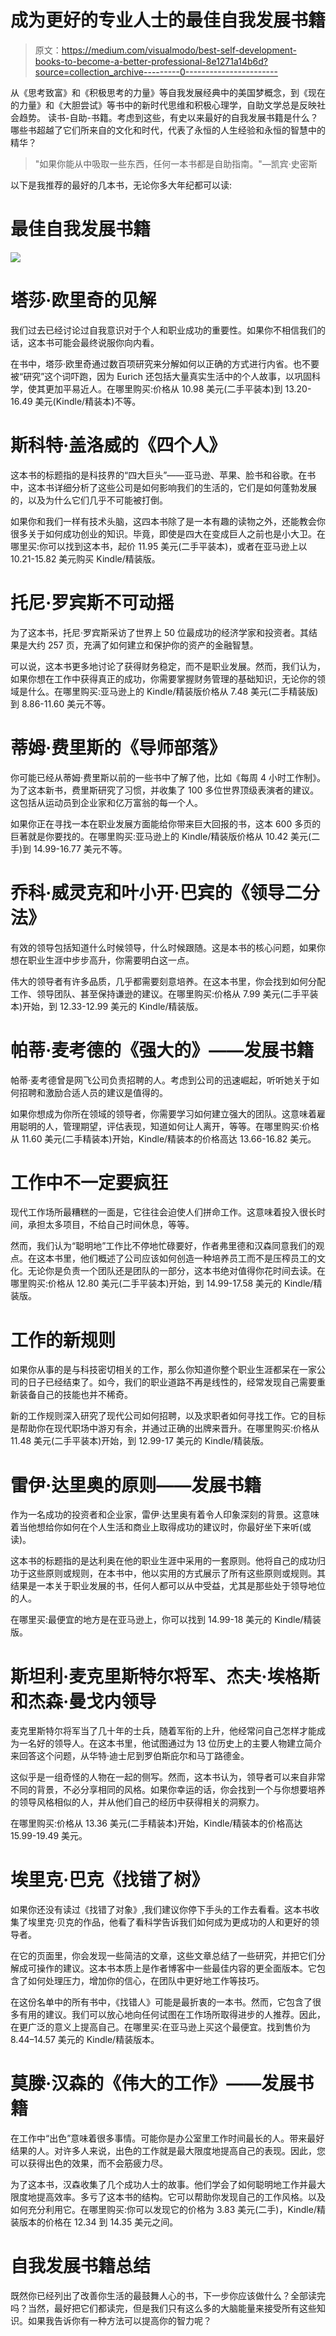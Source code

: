 # 成为更好的专业人士的最佳自我发展书籍

> 原文：<https://medium.com/visualmodo/best-self-development-books-to-become-a-better-professional-8e1271a14b6d?source=collection_archive---------0----------------------->

从《思考致富》和《积极思考的力量》等自我发展经典中的美国梦概念，到《现在的力量》和《大胆尝试》等书中的新时代思维和积极心理学，自助文学总是反映社会趋势。
读书-自助-书籍。考虑到这些，有史以来最好的自我发展书籍是什么？哪些书超越了它们所来自的文化和时代，代表了永恒的人生经验和永恒的智慧中的精华？

> "如果你能从中吸取一些东西，任何一本书都是自助指南。"—凯宾·史密斯

以下是我推荐的最好的几本书，无论你多大年纪都可以读:

# 最佳自我发展书籍

![](img/7440f118000ae0678339cc4445b75811.png)

# 塔莎·欧里奇的见解

我们过去已经讨论过自我意识对于个人和职业成功的重要性。如果你不相信我们的话，这本书可能会最终说服你向内看。

在书中，塔莎·欧里奇通过数百项研究来分解如何以正确的方式进行内省。也不要被“研究”这个词吓跑，因为 Eurich 还包括大量真实生活中的个人故事，以巩固科学，使其更加平易近人。在哪里购买:价格从 10.98 美元(二手平装本)到 13.20-16.49 美元(Kindle/精装本)不等。

# 斯科特·盖洛威的《四个人》

这本书的标题指的是科技界的“四大巨头”——亚马逊、苹果、脸书和谷歌。在书中，这本书详细分析了这些公司是如何影响我们的生活的，它们是如何蓬勃发展的，以及为什么它们几乎不可能被打倒。

如果你和我们一样有技术头脑，这四本书除了是一本有趣的读物之外，还能教会你很多关于如何成功创业的知识。毕竟，即使是四大在变成巨人之前也是小大卫。在哪里买:你可以找到这本书，起价 11.95 美元(二手平装本)，或者在亚马逊上以 10.21-15.82 美元购买 Kindle/精装版。

# 托尼·罗宾斯不可动摇

为了这本书，托尼·罗宾斯采访了世界上 50 位最成功的经济学家和投资者。其结果是大约 257 页，充满了如何建立和保护你的资产的金融智慧。

可以说，这本书更多地讨论了获得财务稳定，而不是职业发展。然而，我们认为，如果你想在工作中获得真正的成功，你需要掌握财务管理的基础知识，无论你的领域是什么。在哪里购买:亚马逊上的 Kindle/精装版价格从 7.48 美元(二手精装版)到 8.86-11.60 美元不等。

# 蒂姆·费里斯的《导师部落》

你可能已经从蒂姆·费里斯以前的一些书中了解了他，比如《每周 4 小时工作制》。为了这本新书，费里斯研究了习惯，并收集了 100 多位世界顶级表演者的建议。这包括从运动员到企业家和亿万富翁的每一个人。

如果你正在寻找一本在职业发展方面能给你带来巨大回报的书，这本 600 多页的巨著就是你要找的。在哪里购买:亚马逊上的 Kindle/精装版价格从 10.42 美元(二手)到 14.99-16.77 美元不等。

# 乔科·威灵克和叶小开·巴宾的《领导二分法》

有效的领导包括知道什么时候领导，什么时候跟随。这是本书的核心问题，如果你想在职业生涯中步步高升，你需要明白这一点。

伟大的领导者有许多品质，几乎都需要刻意培养。在这本书里，你会找到如何分配工作、领导团队、甚至保持谦逊的建议。在哪里购买:价格从 7.99 美元(二手平装本)开始，到 12.33-12.99 美元的 Kindle/精装版。

# 帕蒂·麦考德的《强大的》——发展书籍

帕蒂·麦考德曾是网飞公司负责招聘的人。考虑到公司的迅速崛起，听听她关于如何招聘和激励合适人员的建议是值得的。

如果你想成为你所在领域的领导者，你需要学习如何建立强大的团队。这意味着雇用聪明的人，管理期望，评估表现，知道如何让人离开，等等。在哪里购买:价格从 11.60 美元(二手精装本)开始，Kindle/精装本的价格高达 13.66-16.82 美元。

# 工作中不一定要疯狂

现代工作场所最糟糕的一面是，它往往会迫使人们拼命工作。这意味着投入很长时间，承担太多项目，不给自己时间休息，等等。

然而，我们认为“聪明地”工作比不停地忙碌要好，作者弗里德和汉森同意我们的观点。在这本书里，他们概述了公司应该如何创造一种培养员工而不是压榨员工的文化。无论你是负责一个团队还是团队的一部分，这本书绝对值得你花时间去读。在哪里购买:价格从 12.80 美元(二手平装本)开始，到 14.99-17.58 美元的 Kindle/精装版。

# 工作的新规则

如果你从事的是与科技密切相关的工作，那么你知道你整个职业生涯都呆在一家公司的日子已经结束了。如今，我们的职业道路不再是线性的，经常发现自己需要重新装备自己的技能也并不稀奇。

新的工作规则深入研究了现代公司如何招聘，以及求职者如何寻找工作。它的目标是帮助你在现代职场中游刃有余，并通过正确的出牌来晋升。在哪里购买:价格从 11.48 美元(二手平装本)开始，到 12.99-17 美元的 Kindle/精装版。

# 雷伊·达里奥的原则——发展书籍

作为一名成功的投资者和企业家，雷伊·达里奥有着令人印象深刻的背景。这意味着当他想给你如何在个人生活和商业上取得成功的建议时，你最好坐下来听(或读)。

这本书的标题指的是达利奥在他的职业生涯中采用的一套原则。他将自己的成功归功于这些原则或规则，在本书中，他以实用的方式展示了所有这些原则或规则。其结果是一本关于职业发展的书，任何人都可以从中受益，尤其是那些处于领导地位的人。

在哪里买:最便宜的地方是在亚马逊上，你可以找到 14.99-18 美元的 Kindle/精装版。

# 斯坦利·麦克里斯特尔将军、杰夫·埃格斯和杰森·曼戈内领导

麦克里斯特尔将军当了几十年的士兵，随着军衔的上升，他经常问自己怎样才能成为一名好的领导人。在这本书里，他试图通过为 13 位历史上的主要人物建立简介来回答这个问题，从华特·迪士尼到罗伯斯庇尔和马丁路德金。

这似乎是一组奇怪的人物在一起的侧写。然而，这本书认为，领导者可以来自非常不同的背景，不必分享相同的风格。如果你幸运的话，你会找到一个与你想要培养的领导风格相似的人，并从他们自己的经历中获得相关的洞察力。

在哪里购买:价格从 13.36 美元(二手精装本)开始，Kindle/精装本的价格高达 15.99-19.49 美元。

# 埃里克·巴克《找错了树》

如果你还没有读过《找错了对象》,我们建议你停下手头的工作去看看。这本书收集了埃里克·贝克的作品，他看了看科学告诉我们如何成为更成功的人和更好的领导者。

在它的页面里，你会发现一些简洁的文章，这些文章总结了一些研究，并把它们分解成可操作的建议。这本书本质上是作者博客中一些最佳内容的更全面版本。它包含了如何处理压力，增加你的信心，在团队中更好地工作等技巧。

在这份名单中的所有书中，《找错人》可能是最折衷的一本书。然而，它包含了很多有用的建议。我们可以放心地向任何试图在工作场所取得进步的人推荐。因此，在更广泛的意义上提高自己。在哪里买:在亚马逊上买这个最便宜。找到售价为 8.44–14.57 美元的 Kindle/精装版本。

# 莫滕·汉森的《伟大的工作》——发展书籍

在工作中“出色”意味着很多事情。可能你是办公室里工作时间最长的人。带来最好结果的人。对许多人来说，出色的工作就是最大限度地提高自己的表现。因此，您可以获得出色的效果，而不会筋疲力尽。

为了这本书，汉森收集了几个成功人士的故事。他们学会了如何聪明地工作并最大限度地提高效率。多亏了这本书的结构。它可以帮助你发现自己的工作风格。以及如何充分利用它。在哪里购买:你可以发现它的价格为 3.83 美元(二手)，Kindle/精装版本的价格在 12.34 到 14.35 美元之间。

# 自我发展书籍总结

既然你已经列出了改善你生活的最鼓舞人心的书，下一步你应该做什么？全部读完吗？当然，最好把它们都读完，但是我们只有这么多的大脑能量来接受所有这些知识。如果我告诉你有一种方法可以提高你的智力呢？